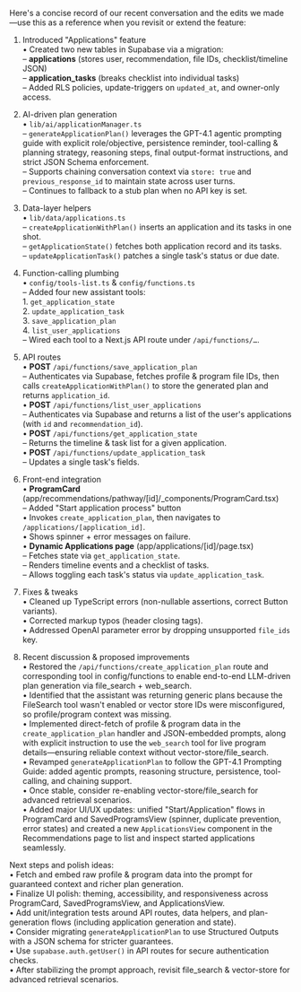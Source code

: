 Here's a concise record of our recent conversation and the edits we made—use this as a reference when you revisit or extend the feature:

1. Introduced "Applications" feature  
   • Created two new tables in Supabase via a migration:  
     – **applications** (stores user, recommendation, file IDs, checklist/timeline JSON)  
     – **application_tasks** (breaks checklist into individual tasks)  
     – Added RLS policies, update-triggers on `updated_at`, and owner-only access.  

2. AI-driven plan generation  
   • `lib/ai/applicationManager.ts`  
     – `generateApplicationPlan()` leverages the GPT-4.1 agentic prompting guide with explicit role/objective, persistence reminder, tool-calling & planning strategy, reasoning steps, final output-format instructions, and strict JSON Schema enforcement.  
     – Supports chaining conversation context via `store: true` and `previous_response_id` to maintain state across user turns.  
     – Continues to fallback to a stub plan when no API key is set.  

3. Data-layer helpers  
   • `lib/data/applications.ts`  
     – `createApplicationWithPlan()` inserts an application and its tasks in one shot.  
     – `getApplicationState()` fetches both application record and its tasks.  
     – `updateApplicationTask()` patches a single task's status or due date.  

4. Function-calling plumbing  
   • `config/tools-list.ts` & `config/functions.ts`  
     – Added four new assistant tools:  
       1. `get_application_state`  
       2. `update_application_task`  
       3. `save_application_plan`  
       4. `list_user_applications`  
     – Wired each tool to a Next.js API route under `/api/functions/…`.  

5. API routes  
   • **POST** `/api/functions/save_application_plan`  
     – Authenticates via Supabase, fetches profile & program file IDs, then calls `createApplicationWithPlan()` to store the generated plan and returns `application_id`.  
   • **POST** `/api/functions/list_user_applications`  
     – Authenticates via Supabase and returns a list of the user's applications (with `id` and `recommendation_id`).  
   • **POST** `/api/functions/get_application_state`  
     – Returns the timeline & task list for a given application.  
   • **POST** `/api/functions/update_application_task`  
     – Updates a single task's fields.  

6. Front-end integration  
   • **ProgramCard** (app/recommendations/pathway/[id]/_components/ProgramCard.tsx)  
     – Added "Start application process" button  
       • Invokes `create_application_plan`, then navigates to `/applications/[application_id]`.  
       • Shows spinner + error messages on failure.  
   • **Dynamic Applications page** (app/applications/[id]/page.tsx)  
     – Fetches state via `get_application_state`.  
     – Renders timeline events and a checklist of tasks.  
     – Allows toggling each task's status via `update_application_task`.  

7. Fixes & tweaks  
   • Cleaned up TypeScript errors (non-nullable assertions, correct Button variants).  
   • Corrected markup typos (header closing tags).  
   • Addressed OpenAI parameter error by dropping unsupported `file_ids` key.  

8. Recent discussion & proposed improvements  
   • Restored the `/api/functions/create_application_plan` route and corresponding tool in config/functions to enable end-to-end LLM-driven plan generation via file_search + web_search.  
   • Identified that the assistant was returning generic plans because the FileSearch tool wasn't enabled or vector store IDs were misconfigured, so profile/program context was missing.  
   • Implemented direct-fetch of profile & program data in the `create_application_plan` handler and JSON-embedded prompts, along with explicit instruction to use the `web_search` tool for live program details—ensuring reliable context without vector-store/file_search.  
   • Revamped `generateApplicationPlan` to follow the GPT-4.1 Prompting Guide: added agentic prompts, reasoning structure, persistence, tool-calling, and chaining support.  
   • Once stable, consider re-enabling vector-store/file_search for advanced retrieval scenarios.  
   • Added major UI/UX updates: unified "Start/Application" flows in ProgramCard and SavedProgramsView (spinner, duplicate prevention, error states) and created a new `ApplicationsView` component in the Recommendations page to list and inspect started applications seamlessly.  

Next steps and polish ideas:  
• Fetch and embed raw profile & program data into the prompt for guaranteed context and richer plan generation.  
• Finalize UI polish: theming, accessibility, and responsiveness across ProgramCard, SavedProgramsView, and ApplicationsView.  
• Add unit/integration tests around API routes, data helpers, and plan-generation flows (including application generation and state).  
• Consider migrating `generateApplicationPlan` to use Structured Outputs with a JSON schema for stricter guarantees.  
• Use `supabase.auth.getUser()` in API routes for secure authentication checks.  
• After stabilizing the prompt approach, revisit file_search & vector-store for advanced retrieval scenarios.
